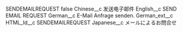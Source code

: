 <?xml version="1.0" encoding="UTF-8"?>
<CustomMetadata xmlns="http://soap.sforce.com/2006/04/metadata" xmlns:xsi="http://www.w3.org/2001/XMLSchema-instance" xmlns:xsd="http://www.w3.org/2001/XMLSchema">
    <label>SENDEMAILREQUEST</label>
    <protected>false</protected>
    <values>
        <field>Chinese__c</field>
        <value xsi:type="xsd:string">发送电子邮件</value>
    </values>
    <values>
        <field>English__c</field>
        <value xsi:type="xsd:string">SEND EMAIL REQUEST</value>
    </values>
    <values>
        <field>German__c</field>
        <value xsi:type="xsd:string">E-Mail Anfrage senden.</value>
    </values>
    <values>
        <field>German_ext__c</field>
        <value xsi:nil="true"/>
    </values>
    <values>
        <field>HTML_Id__c</field>
        <value xsi:type="xsd:string">SENDEMAILREQUEST</value>
    </values>
    <values>
        <field>Japanese__c</field>
        <value xsi:type="xsd:string">メールによるお問合せ</value>
    </values>
</CustomMetadata>
